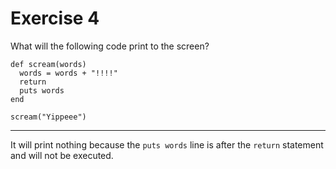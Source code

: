 # Exercise 4

What will the following code print to the screen?
```
def scream(words)
  words = words + "!!!!"
  return
  puts words
end

scream("Yippeee")
```
___

It will print nothing because the `puts words` line is after the `return` statement and will not be executed.